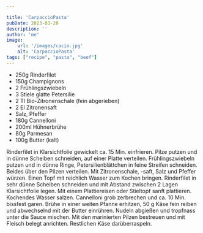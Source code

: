 ```yaml
---

title: 'CarpaccioPasta'
pubDate: 2023-03-20
description: ''
author: 'me'
image:
    url: '/images/cacio.jpg'
    alt: 'CarpaccioPasta'
tags: ["recipe", "pasta", "beef"]
---
```

  * 250g Rinderfilet
  * 150g Champignons
  * 2 Frühlingszwiebeln
  * 3 Stiele glatte Petersilie
* 2 Tl Bio-Zitronenschale (fein abgerieben)
* 2 El Zitronensaft
* Salz, Pfeffer
* 180g Cannelloni
* 200ml Hühnerbrühe
* 80g Parmesan
* 100g Butter (kalt)

Rinderfilet in Klarsichtfolie gewickelt ca. 15 Min. einfrieren. Pilze putzen und in dünne Scheiben schneiden, auf einer Platte verteilen. Frühlingszwiebeln putzen und in dünne Ringe, Petersilienblättchen in feine Streifen schneiden. Beides über den Pilzen verteilen. Mit Zitronenschale, -saft, Salz und Pfeffer würzen. Einen Topf mit reichlich Wasser zum Kochen bringen. Rinderfilet in sehr dünne Scheiben schneiden und mit Abstand zwischen 2 Lagen Klarsichtfolie legen. Mit einem Plattiereisen oder Stieltopf sanft plattieren. Kochendes Wasser salzen. Cannelloni grob zerbrechen und ca. 10 Min. bissfest garen. Brühe in einer weiten Pfanne erhitzen, 50 g Käse fein reiben und abwechselnd mit der Butter einrühren. Nudeln abgießen und tropfnass unter die Sauce mischen. Mit den marinierten Pilzen bestreuen und mit Fleisch belegt anrichten. Restlichen Käse darüberraspeln.